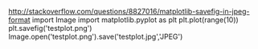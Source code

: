 http://stackoverflow.com/questions/8827016/matplotlib-savefig-in-jpeg-format
import Image
import matplotlib.pyplot as plt
plt.plot(range(10))
plt.savefig('testplot.png')
Image.open('testplot.png').save('testplot.jpg','JPEG')
